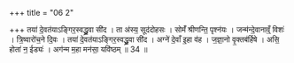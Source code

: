 +++
title = "06 2"

+++
तया॑ दे॒वत॑याऽङ्गिर॒स्वद्ध्रु॒वा सी॑द । ता अ॑स्य॒ सूद॑दोहसः । सोमँ॑ श्रीणन्ति॒ पृश्न॑यः । जन्म॑न्दे॒वानाव्ँ॒ विशः॑ ।  त्रि॒ष्वारो॑च॒ने दि॒वः । तया॑ दे॒वत॑याऽङ्गिर॒स्वद्ध्रु॒वा सी॑द । अग्ने॑ दे॒वाँ इ॒हा व॑ह । ज॒ज्ञा॒नो वृ॒क्तब॑र्हिषे ।  असि॒ होता॑ न॒ ईड्यः॑ । अग॑न्म म॒हा मन॑सा॒ यवि॑ष्ठम् ॥ 34 ॥

